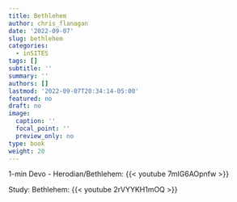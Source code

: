 ```yaml
---
title: Bethlehem
author: chris_flanagan
date: '2022-09-07'
slug: bethlehem
categories:
  - inSITES
tags: []
subtitle: ''
summary: ''
authors: []
lastmod: '2022-09-07T20:34:14-05:00'
featured: no
draft: no
image:
  caption: ''
  focal_point: ''
  preview_only: no
type: book
weight: 20
---
```


1-min Devo - Herodian/Bethlehem:
{{< youtube 7mIG6AOpnfw >}}

Study: Bethlehem:
{{< youtube 2rVYYKH1mOQ >}}

